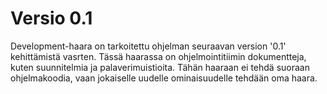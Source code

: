# Versio 0.1
Development-haara on tarkoitettu ohjelman seuraavan version '0.1' kehittämistä vasrten. Tässä haarassa on ohjelmointitiimin dokumentteja, kuten suunnitelmia ja palaverimuistioita. Tähän haaraan ei tehdä suoraan ohjelmakoodia, vaan jokaiselle uudelle ominaisuudelle tehdään oma haara.
